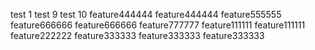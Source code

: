 test 1
test 9
test 10
feature444444
feature444444
feature555555
feature666666
feature666666
feature777777
feature111111
feature111111
feature222222
feature333333
feature333333
feature333333
